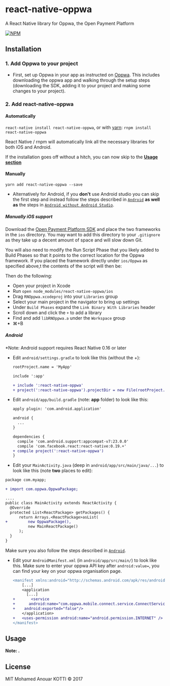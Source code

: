 # react-native-oppwa
A React Native library for Oppwa, the Open Payment Platform

[![NPM](https://nodei.co/npm/react-native-oppwa.png?downloads=true&downloadRank=true&stars=true)](https://nodei.co/npm/react-native-oppwa/)


## Installation

### 1. Add Oppwa to your project

- First, set up Oppwa in your app as instructed on [Oppwa](https://docs.oppwa.com/).  This includes downloading the oppwa app and walking through the setup steps (downloading the SDK, adding it to your project and making some changes to your project).

### 2. Add react-native-oppwa

#### Automatically

`react-native install react-native-oppwa`, or with [yarn](https://github.com/rnpm/rnpm): `rnpm install react-native-oppwa`

React Native / rnpm will automatically link all the necessary libraries for both iOS and Android.

If the installation goes off without a hitch, you can now skip to the **[ Usage section](#usage)** 

#### Manually

`yarn add react-native-oppwa --save`

- Alternatively for Android, if you **don't** use Android studio you can skip the first step and instead follow the steps described in [`Android`](#android) **as well as** the steps in [`Android without Android Studio`](#no_android_studio).


##### Manually iOS support

Download the [Open Payment Platform SDK](https://docs.oppwa.com/tutorials/mobile-sdk/first-integration) and place the two
frameworks in the `ios` directory. You may
want to add this directory to your `.gitignore` as they take up a decent amount
of space and will slow down Git.

You will also need to modify the Run Script Phase that you likely added to Build
Phases so that it points to the correct location for the Oppwa framework. If
you placed the framework directly under `ios/Oppwa` as specified above,t
the contents of the script will then be:


Then do the following:

- Open your project in Xcode
- Run ```open node_modules/react-native-oppwa/ios```
- Drag `RNOppwa.xcodeproj` into your `Libraries` group
- Select your main project in the navigator to bring up settings
- Under `Build Phases` expand the `Link Binary With Libraries` header
- Scroll down and click the `+` to add a library
- Find and add `libRNOppwa.a` under the `Workspace` group
- ⌘+B

<a name="android"></a>
##### Android

*Note: Android support requires React Native 0.16 or later 

* Edit `android/settings.gradle` to look like this (without the +):

  ```diff
  rootProject.name = 'MyApp'

  include ':app'

  + include ':react-native-oppwa'
  + project(':react-native-oppwa').projectDir = new File(rootProject.projectDir, '../node_modules/react-native-oppwa/android')
  ```

* Edit `android/app/build.gradle` (note: **app** folder) to look like this: 

  ```diff
  apply plugin: 'com.android.application'

  android {
    ...
  }

  dependencies {    
    compile 'com.android.support:appcompat-v7:23.0.0'
    compile 'com.facebook.react:react-native:0.19.+'
  + compile project(':react-native-oppwa')
  }
  ```

*  Edit your `MainActivity.java` (deep in `android/app/src/main/java/...`) to look like this (note **two** places to edit):

  ```diff
  package com.myapp;

  + import com.oppwa.OppwaPackage;

  ....
  public class MainActivity extends ReactActivity {
    @Override
    protected List<ReactPackage> getPackages() {
        return Arrays.<ReactPackage>asList(
  +         new OppwaPackage(),
            new MainReactPackage()
        );
    }
  }
  ```

Make sure you also follow the steps described in [`Android`](#android).


* Edit your `AndroidManifest.xml` (in `android/app/src/main/`) to look like this. Make sure to enter your oppwa API key after `android:value=`, you can find your key on your oppwa organisation page.

  ```diff
  <manifest xmlns:android="http://schemas.android.com/apk/res/android"
      [...]
      <application
        [...]
  +       <service
  +      android:name="com.oppwa.mobile.connect.service.ConnectService"
  +    android:exported="false"/>
      </application>
  +   <uses-permission android:name="android.permission.INTERNET" />
  </manifest>
  ```

## Usage

**Note: .**



## License
MIT Mohamed Anouar KOTTI © 2017


[rnpm]: https://github.com/rnpm/rnpm
